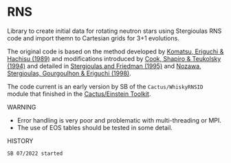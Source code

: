 # RNS

Library to create initial data for rotating neutron stars using Stergioulas RNS code and import themn to Cartesian grids for 3+1 evolutions.

The original code is based on the method developed by [Komatsu, Eriguchi & Hachisu (1989)](https://academic.oup.com/mnras/article/237/2/355/976460) and modifications introduced by [Cook, Shapiro & Teukolsky (1994)](https://ui.adsabs.harvard.edu/abs/1994ApJ...422..227C/abstract) and detailed in [Stergioulas and Friedman (1995)](https://arxiv.org/abs/astro-ph/9411032) and [Nozawa, Stergioulas, Gourgoulhon & Eriguchi (1998)](https://arxiv.org/abs/gr-qc/9804048).

The code current is an early version by SB of the `Cactus/WhiskyRNSID` module that finished in the [Cactus/Einstein Toolkit](https://einsteintoolkit.org/thornguide/EinsteinInitialData/Hydro_RNSID/documentation.html).

WARNING

 * Error handling is very poor and problematic with multi-threading or MPI.
 * The use of EOS tables should be tested in some detail.

HISTORY

    SB 07/2022 started

